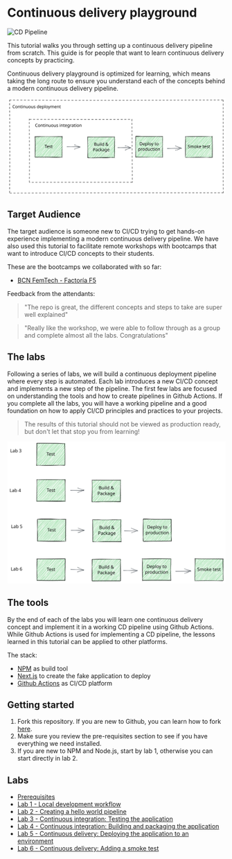 # Continuous delivery playground

![CD Pipeline](https:/github.com/Factoria-F5-Git/continuous-delivery-playground/actions/workflows/pipeline.yml/badge.svg)

This tutorial walks you through setting up a continuous delivery pipeline from scratch. This guide is for people that want to learn continuous delivery concepts by practicing.

Continuous delivery playground is optimized for learning, which means taking the long route to ensure you understand each of the concepts behind a modern continuous delivery pipeline.

![Complete pipeline](docs/images/complete-pipeline.svg "Complete Pipeline")

## Target Audience

The target audience is someone new to CI/CD trying to get hands-on experience implementing a modern continuous delivery pipeline. We have also used this tutorial to facilitate remote workshops with bootcamps that want to introduce CI/CD concepts to their students.

These are the bootcamps we collaborated with so far:

- [BCN FemTech - Factoría F5](https://factoriaf5.org/bcn-femtech/)

Feedback from the attendants:

> "The repo is great, the different concepts and steps to take are super well explained"

> "Really like the workshop, we were able to follow through as a group and complete almost all the labs. Congratulations"



## The labs

Following a series of labs, we will build a continuous deployment pipeline where every step is automated. Each lab introduces a new CI/CD concept and implements a new step of the pipeline. The first few labs are focused on understanding the tools and how to create pipelines in Github Actions. If you complete all the labs, you will have a working pipeline and a good foundation on how to apply CI/CD principles and practices to your projects.

> The results of this tutorial should not be viewed as production ready, but don't let that stop you from learning!

![Step by step](docs/images/lab-steps.svg "Step by step")

## The tools

By the end of each of the labs you will learn one continuous delivery concept and implement it in a working CD pipeline using Github Actions. While Github Actions is used for implementing a CD pipeline, the lessons learned in this tutorial can be applied to other platforms.

The stack:

- [NPM](https://www.npmjs.com/) as build tool
- [Next.js](https://nextjs.org/) to create the fake application to deploy
- [Github Actions](https://docs.github.com/en/actions/) as CI/CD platform

## Getting started

1. Fork this repository. If you are new to Github, you can learn how to fork [here](https://docs.github.com/en/get-started/quickstart/fork-a-repo).
2. Make sure you review the pre-requisites section to see if you have everything we need installed.
3. If you are new to NPM and Node.js, start by lab 1, otherwise you can start directly in lab 2.

## Labs

- [Prerequisites](docs/00-prerequisites.md)
- [Lab 1 - Local development workflow](docs/01-local-development.md)
- [Lab 2 - Creating a hello world pipeline](docs/02-creating-hello-world-pipeline.md)
- [Lab 3 - Continuous integration: Testing the application](docs/03-adding-test-to-the-pipeline.md)
- [Lab 4 - Continuous integration: Building and packaging the application](docs/04-building-and-packaging-the-application.md)
- [Lab 5 - Continuous delivery: Deploying the application to an environment](docs/05-deploying-to-an-environment.md)
- [Lab 6 - Continuous delivery: Adding a smoke test](docs/06-adding-a-smoke-test.md)
